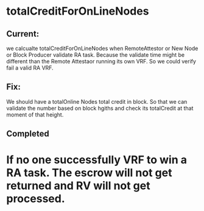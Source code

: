 # totalCreditForOnLineNodes 

## Current:
 we calcualte totalCreditForOnLineNodes when RemoteAttestor or New Node or Block Producer validate RA task. Because the validate time might be different than the Remote Attestaor running its own VRF. So we could verify fail a valid RA VRF. 

## Fix:
We should have a totalOnline Nodes total credit in block. So that we can validate the number based on block hgiths and check its totalCredit at that moment of that height.

## Completed

# If no one successfully VRF to win a RA task. The escrow will not get returned and RV will not get processed.

